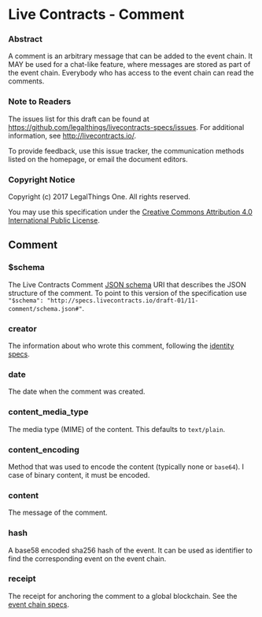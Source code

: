 # Live Contracts - Comment

### Abstract

A comment is an arbitrary message that can be added to the event chain. It MAY be used for a chat-like feature, where
messages are stored as part of the event chain. Everybody who has access to the event chain can read the comments.

### Note to Readers

The issues list for this draft can be found at <https://github.com/legalthings/livecontracts-specs/issues>.
For additional information, see <http://livecontracts.io/>.

To provide feedback, use this issue tracker, the communication methods listed on the homepage, or email the document
editors.

### Copyright Notice

Copyright (c) 2017 LegalThings One. All rights reserved.

You may use this specification under the [Creative Commons Attribution 4.0 International Public License](https://raw.githubusercontent.com/legalthings/livecontracts-specifications/master/LICENSE).

## Comment

### $schema

The Live Contracts Comment [JSON schema](http://json-schema.org) URI that describes the JSON structure of the comment.
To point to this version of the specification use `"$schema": "http://specs.livecontracts.io/draft-01/11-comment/schema.json#"`.

### creator

The information about who wrote this comment, following the [identity specs](http://specs.livecontracts.io/draft-01/02-identity).

### date

The date when the comment was created.

### content_media_type

The media type (MIME) of the content. This defaults to `text/plain`.

### content_encoding

Method that was used to encode the content (typically none or `base64`). I case of binary content, it must be encoded.

### content

The message of the comment.

### hash

A base58 encoded sha256 hash of the event. It can be used as identifier to find the corresponding event on the event
chain.

### receipt

The receipt for anchoring the comment to a global blockchain. See the [event chain specs](http://specs.livecontracts.io/draft-01/01-event-chain).
